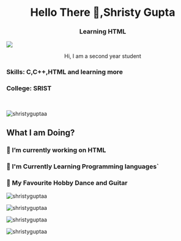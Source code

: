 <h1 align="center">Hello There 🤙,Shristy Gupta </h1>

<h3 align="center"> Learning HTML </h3>


![](https://raw.githubusercontent.com/halfrost/halfrost/master/icons/header_.png)


<p align="center"> Hi, I am a second year student </p>

<h3> Skills: C,C++,HTML and learning more</h3>

<h3> College: SRIST </h3> <br />

<p align="left"> <img src="https://komarev.com/ghpvc/?username=shristyguptaa&label=Profile%20views&color=0e75b6&style=flat" alt="shristyguptaa"> </p>

<h2 align="left"> What I am Doing? </h2>

<h3>🚧 I’m currently working on HTML</h3>

<h3>📑 I'm Currently Learning Programming languages`</h3>

<h3>🏅 My Favourite Hobby Dance and Guitar </h3>


<p align="left"> <img src="https://github-profile-trophy.vercel.app/?username=shristyguptaa" alt="shristyguptaa"> </p>

<p align="left"> <img src="https://github-readme-streak-stats.herokuapp.com/?user=shristyguptaa&" alt="shristyguptaa" > </p>

<p align="left"> <img src="https://github-readme-stats.vercel.app/api/top-langs?username=shristyguptaa&show_icons=true&locale=en&layout=compact" alt="shristyguptaa" > </p>

<p align="left"> <img src="https://github-readme-stats.vercel.app/api?username=shristyguptaa&show_icons=true&locale=en" alt="shristyguptaa" ></p><!-- - 👋 Hi, I’m @shristyguptaa
- 👀 I’m interested in Coding
- 🌱 I’m currently learning C++
- 💞️ I’m looking to collaborate on new projects 
<!---
shristyguptaa/shristyguptaa is a ✨ special ✨ repository because its `README.md` (this file) appears on your GitHub profile.
You can click the Preview link to take a look at your changes.
---
 -->
